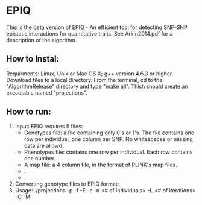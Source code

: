 EPIQ
====

This is the beta version of EPIQ - An efficient tool for detecting SNP-SNP epistatic interactions for quantitative traits.
See Arkin2014.pdf for a description of the algorithm.

How to Instal:
--------------
Requirments: Linux, Unix or Mac OS X; g++ version 4.6.3 or higher.
Download files to a local directory. From the terminal, cd to the "AlgorithmRelease" directory and type "make all". Thish should create an executable named "projections".

How to run:
-----------

1. Input: EPIQ requires 5 files: 
     * Genotypes file: a file containing only 0's or 1's. The file contains one row per individual, one column per SNP. No whitespaces or missing data are allowd.
     * Phenotypes file: contains one row per individual. Each row contains one number.
     * A map file: a 4 column file, in the format of PLINK's map files.
     * .
     * .
2. Converting genotype files to EPIQ format: 
3. Usage: 
   ./projections -p <phenotype file> -f <genotypes file>  -F  <thresholds file> -e <edges file> -n <# of individuals>  -L <# of iterations> -C <chi-squared threshold> -M <map file>

